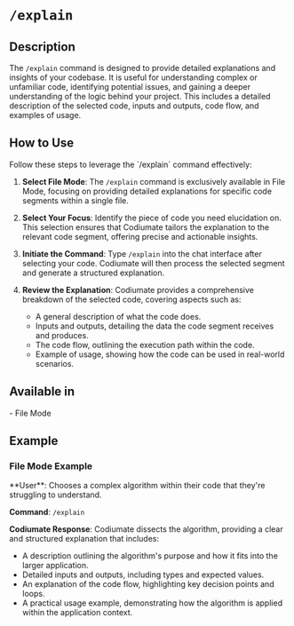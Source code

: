# `/explain`

<h2>Description</h2>

The `/explain` command is designed to provide detailed explanations and insights of your codebase. It is useful for understanding complex or unfamiliar code, identifying potential issues, and gaining a deeper understanding of the logic behind your project. This includes a detailed description of the selected code, inputs and outputs, code flow, and examples of usage. 

<h2>How to Use</h2>
Follow these steps to leverage the `/explain` command effectively:

1. **Select File Mode**: The `/explain` command is exclusively available in File Mode, focusing on providing detailed explanations for specific code segments within a single file.

2. **Select Your Focus**: Identify the piece of code you need elucidation on. This selection ensures that Codiumate tailors the explanation to the relevant code segment, offering precise and actionable insights.

3. **Initiate the Command**: Type `/explain` into the chat interface after selecting your code. Codiumate will then process the selected segment and generate a structured explanation.

4. **Review the Explanation**: Codiumate provides a comprehensive breakdown of the selected code, covering aspects such as:
    - A general description of what the code does.
    - Inputs and outputs, detailing the data the code segment receives and produces.
    - The code flow, outlining the execution path within the code.
    - Example of usage, showing how the code can be used in real-world scenarios.

<h2>Available in</h2>
- File Mode

<h2>Example</h2>

<h3>File Mode Example</h3>
**User**: Chooses a complex algorithm within their code that they're struggling to understand.

**Command**: `/explain`

**Codiumate Response**: Codiumate dissects the algorithm, providing a clear and structured explanation that includes:

- A description outlining the algorithm's purpose and how it fits into the larger application.
- Detailed inputs and outputs, including types and expected values.
- An explanation of the code flow, highlighting key decision points and loops.
- A practical usage example, demonstrating how the algorithm is applied within the application context.